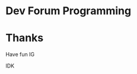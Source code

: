# Dev Forum Programming
# Thanks
Have fun IG
























































IDK
